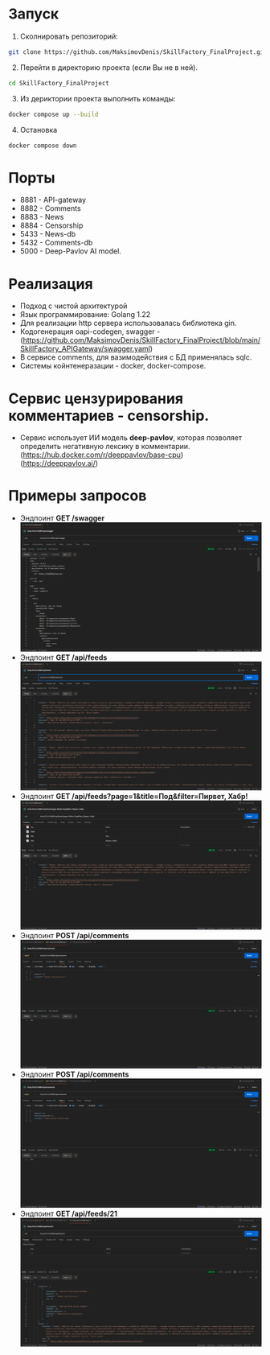 # Запуск  

1. Сколнировать репозиторий:
```bash   
git clone https://github.com/MaksimovDenis/SkillFactory_FinalProject.git
```
2. Перейти в директорию проекта (если Вы не в ней).  
```bash      
cd SkillFactory_FinalProject
```

3. Из дериктории проекта выполнить команды:  
```bash      
docker compose up --build 
```
4. Остановка  
```bash      
docker compose down
```
# Порты
- 8881 - API-gateway  
- 8882 - Comments  
- 8883 - News  
- 8884 - Censorship  
- 5433 - News-db  
- 5432 - Comments-db  
- 5000 - Deep-Pavlov AI model.    

# Реализация  
- Подход с чистой архитектурой    
- Язык программирование: Golang 1.22   
- Для реализации http сервера использовалась библиотека gin.  
- Кодогенерация oapi-codegen, swagger - (https://github.com/MaksimovDenis/SkillFactory_FinalProject/blob/main/SkillFactory_APIGateway/swagger.yaml)  
- В сервисе comments, для вазимодействия с БД применялась sqlc.  
- Системы койнтенеразации - docker, docker-compose.   

# Сервис цензурирования комментариев - censorship.
- Сервис использует ИИ модель **deep-pavlov**, которая позволяет определить негативную лексику в комментарии.  
(https://hub.docker.com/r/deeppavlov/base-cpu)  
(https://deeppavlov.ai/)  

# Примеры запросов
- Эндпоинт **GET /swagger**
![Документация](gitImages/1.png)
- Эндпоинт **GET /api/feeds**
![Документация](gitImages/2.png)
- Эндпоинт **GET /api/feeds?page=1&title=Под&filter=Пирвет, Хабр!**
![Документация](gitImages/3.png)
- Эндпоинт **POST /api/comments**
![Документация](gitImages/4.png)
- Эндпоинт **POST /api/comments**
![Документация](gitImages/5.png)
- Эндпоинт **GET /api/feeds/21**
![Документация](gitImages/6.png)